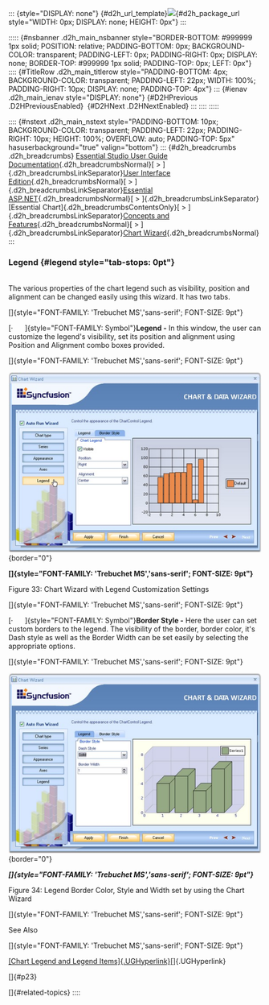 ::: {style="DISPLAY: none"}
[](ms-xhelp:///?Id=d2h_url_template){#d2h_url_template}![](!package_url!){#d2h_package_url style="WIDTH: 0px; DISPLAY: none; HEIGHT: 0px"}
:::

::::: {#nsbanner .d2h_main_nsbanner style="BORDER-BOTTOM: #999999 1px solid; POSITION: relative; PADDING-BOTTOM: 0px; BACKGROUND-COLOR: transparent; PADDING-LEFT: 0px; PADDING-RIGHT: 0px; DISPLAY: none; BORDER-TOP: #999999 1px solid; PADDING-TOP: 0px; LEFT: 0px"}
:::: {#TitleRow .d2h_main_titlerow style="PADDING-BOTTOM: 4px; BACKGROUND-COLOR: transparent; PADDING-LEFT: 22px; WIDTH: 100%; PADDING-RIGHT: 10px; DISPLAY: none; PADDING-TOP: 4px"}
::: {#ienav .d2h_main_ienav style="DISPLAY: none"}
[](ms-xhelp:///?Id=2d6c25a4-3ec1-4235-969e-50ddd7c277ee){#D2HPrevious .D2HPreviousEnabled}  [](ms-xhelp:///?Id=c804e764-0923-4357-859a-5b3200a87165){#D2HNext .D2HNextEnabled}
:::
::::
:::::

:::: {#nstext .d2h_main_nstext style="PADDING-BOTTOM: 10px; BACKGROUND-COLOR: transparent; PADDING-LEFT: 22px; PADDING-RIGHT: 10px; HEIGHT: 100%; OVERFLOW: auto; PADDING-TOP: 5px" hasuserbackground="true" valign="bottom"}
::: {#d2h_breadcrumbs .d2h_breadcrumbs}
[Essential Studio User Guide Documentation](ms-xhelp:///?Id=12457748-09e3-4d74-a240-8e049cedf030){.d2h_breadcrumbsNormal}[ \> ]{.d2h_breadcrumbsLinkSeparator}[User Interface Edition](ms-xhelp:///?Id=c29296b7-531c-413b-a0ec-488ca1f7f669){.d2h_breadcrumbsNormal}[ \> ]{.d2h_breadcrumbsLinkSeparator}[Essential ASP.NET](ms-xhelp:///?Id=25c35330-c127-4dad-9a92-ed79dc7261a6){.d2h_breadcrumbsNormal}[ \> ]{.d2h_breadcrumbsLinkSeparator}[Essential Chart]{.d2h_breadcrumbsContentsOnly}[ \> ]{.d2h_breadcrumbsLinkSeparator}[Concepts and Features](ms-xhelp:///?Id=100687ce-82f2-4424-9d16-0949ea76cf15){.d2h_breadcrumbsNormal}[ \> ]{.d2h_breadcrumbsLinkSeparator}[Chart Wizard](ms-xhelp:///?Id=e2110244-a999-4f4b-851c-528511d6f865){.d2h_breadcrumbsNormal}
:::

### Legend {#legend style="tab-stops: 0pt"}

\
The various properties of the chart legend such as visibility, position and alignment can be changed easily using this wizard. It has two tabs.

[]{style="FONT-FAMILY: 'Trebuchet MS','sans-serif'; FONT-SIZE: 9pt"} 

[·      ]{style="FONT-FAMILY: Symbol"}**Legend -** In this window, the user can customize the legend\'s visibility, set its position and alignment using Position and Alignment combo boxes provided.

[]{style="FONT-FAMILY: 'Trebuchet MS','sans-serif'; FONT-SIZE: 9pt"} 

![](ImagesExt/image64_38.jpg){border="0"}

**[]{style="FONT-FAMILY: 'Trebuchet MS','sans-serif'; FONT-SIZE: 9pt"}** 

Figure 33: Chart Wizard with Legend Customization Settings

[]{style="FONT-FAMILY: 'Trebuchet MS','sans-serif'; FONT-SIZE: 9pt"} 

[·      ]{style="FONT-FAMILY: Symbol"}**Border Style -** Here the user can set custom borders to the legend. The visibility of the border, border color, it\'s Dash style as well as the Border Width can be set easily by selecting the appropriate options.

[]{style="FONT-FAMILY: 'Trebuchet MS','sans-serif'; FONT-SIZE: 9pt"} 

![](ImagesExt/image64_39.jpg){border="0"}

***[]{style="FONT-FAMILY: 'Trebuchet MS','sans-serif'; FONT-SIZE: 9pt"}*** 

Figure 34: Legend Border Color, Style and Width set by using the Chart Wizard

[]{style="FONT-FAMILY: 'Trebuchet MS','sans-serif'; FONT-SIZE: 9pt"} 

See Also

[]{style="FONT-FAMILY: 'Trebuchet MS','sans-serif'; FONT-SIZE: 9pt"} 

[[Chart Legend and Legend Items]{.UGHyperlink}](ms-xhelp:///?Id=c414f074-3f5a-46e8-8bff-191559a2bf44)[]{.UGHyperlink}

[]{#p23} 

[]{#related-topics}
::::
